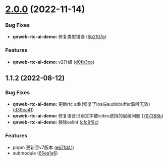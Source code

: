 # [2.0.0](https://github.com/qbox/QNSolutions_Web/compare/qnweb-rtc-ai-demo@1.1.2...qnweb-rtc-ai-demo@2.0.0) (2022-11-14)


### Bug Fixes

* **qnweb-rtc-ai-demo:** 修复类型错误 ([5b2f07e](https://github.com/qbox/QNSolutions_Web/commit/5b2f07e469672181c4cf56cf341e341d6f5a1a4c))


### Features

* **qnweb-rtc-ai-demo:** v2升级 ([d0fb3ce](https://github.com/qbox/QNSolutions_Web/commit/d0fb3ce6bc87bcb3f87b8f1d9850beb892ded1dd))



## 1.1.2 (2022-08-12)


### Bug Fixes

* **qnweb-rtc-ai-demo:** 更新rtc sdk(修复了ios端audiobuffer监听无效) ([d39ea41](https://github.com/qbox/QNSolutions_Web/commit/d39ea4118fba71814421115e804d251c9203f9df))
* **qnweb-rtc-ai-demo:** 修复语音识别文字被video遮挡的层级问题 ([767388b](https://github.com/qbox/QNSolutions_Web/commit/767388bb96b21c2321b979d3cd6ca94f51f7410b))
* **qnweb-rtc-ai-demo:** 移除eslint ([cfc9f8c](https://github.com/qbox/QNSolutions_Web/commit/cfc9f8c20cc8229eab873fadbb7d0140ae6cb30e))


### Features

* pnpm 更新至v7版本 ([e67fd41](https://github.com/qbox/QNSolutions_Web/commit/e67fd41df5101a9751d4800f65970a6e27687ff5))
* submodule ([65ea1e6](https://github.com/qbox/QNSolutions_Web/commit/65ea1e659d4b9e1f37c5f965f4df4be767c5a197))



